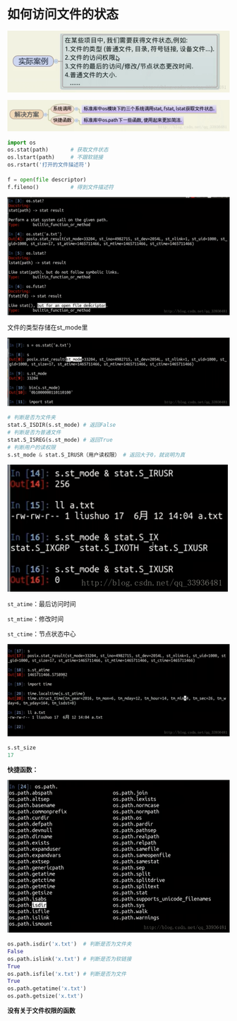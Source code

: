 # 如何访问文件的状态

![20170505162545981](assets/20170505162545981-1532525566752.png)

![20170505162615923](assets/20170505162615923-1532525590131.png)

```python
import os 
os.stat(path)		# 获取文件状态
os.lstart(path)		# 不跟软链接
os.rstart('打开的文件描述符')

f = open(file descriptor)
f.fileno() 			# 得到文件描述符
```

![20170505205050644](assets/20170505205050644.png)

文件的类型存储在st_mode里 

![20170505205326442](assets/20170505205326442.png)

```python
# 判断是否为文件夹
stat.S_ISDIR(s.st_mode) # 返回False
# 判断是否为普通文件
stat.S_ISREG(s.st_mode) # 返回True
# 判断用户的读权限
s.st_mode & stat.S_IRUSR（用户读权限） # 返回大于0，就说明为真
```

![20170505210000454](assets/20170505210000454.png)

`st_atime`：最后访问时间 

`st_mtime`：修改时间 

`st_ctime`：节点状态中心

![20170505210502198](assets/20170505210502198.png)

```python
s.st_size
17
```

**快捷函数：** 

![20170505210808371](assets/20170505210808371.png)

```python
os.path.isdir('x.txt')	# 判断是否为文件夹
False
os.path.islink('x.txt') # 判断是否为软链接
True
os.path.isfile('x.txt')	# 判断是否为文件
True 
os.path.getatime('x.txt')
os.path.getsize('x.txt')
```

**没有关于文件权限的函数**